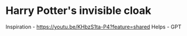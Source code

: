 # Harry Potter's invisible cloak 
Inspiration - https://youtu.be/KHbzS1ta-P4?feature=shared 
Helps - GPT
